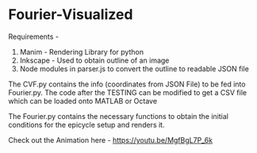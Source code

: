 # Fourier-Visualized

Requirements - 

1) Manim - Rendering Library for python
2) Inkscape - Used to obtain outline of an image
3) Node modules in parser.js to convert the outline to readable JSON file

The CVF.py contains the info (coordinates from JSON File) to be fed into Fourier.py. The code after the TESTING can be modified to get a CSV file which can be loaded onto MATLAB or Octave

The Fourier.py contains the necessary functions to obtain the initial conditions for the epicycle setup and renders it.

Check out the Animation here - https://youtu.be/MgfBgL7P_6k
